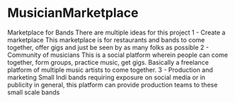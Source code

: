 # MusicianMarketplace
Marketplace for Bands
There are multiple ideas for this project
1 - Create a marketplace
This marketplace is for restaurants and bands to come together, offer gigs and just be seen by as many folks as possible
2 - Community of musicians
This is a social platform wherein people can come together, form groups, practice music, get gigs. Basically a freelance platform 
of multiple music artists to come together.
3 - Production and marketing
Small Indi bands requiring exposure on social media or in publicity in general, this platform can provide production teams to these small scale
bands
